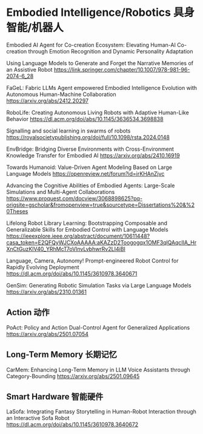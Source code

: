 # Embodied Intelligence/Robotics 具身智能/机器人
Embodied AI Agent for Co-creation Ecosystem: Elevating Human-AI Co-creation through Emotion Recognition and Dynamic Personality Adaptation

Using Language Models to Generate and Forget the Narrative Memories of an Assistive Robot
https://link.springer.com/chapter/10.1007/978-981-96-2074-6_28

FaGeL: Fabric LLMs Agent empowered Embodied Intelligence Evolution with Autonomous Human-Machine Collaboration
https://arxiv.org/abs/2412.20297

RoboLife: Creating Autonomous Living Robots with Adaptive Human-Like Behavior
https://dl.acm.org/doi/abs/10.1145/3636534.3698838

Signalling and social learning in swarms of robots
https://royalsocietypublishing.org/doi/full/10.1098/rsta.2024.0148

EnvBridge: Bridging Diverse Environments with Cross-Environment Knowledge Transfer for Embodied AI
https://arxiv.org/abs/2410.16919

Towards Humanoid: Value-Driven Agent Modeling Based on Large Language Models
https://openreview.net/forum?id=irKHAnZjvc

Advancing the Cognitive Abilities of Embodied Agents: Large-Scale Simulations and Multi-Agent Collaborations
https://www.proquest.com/docview/3068898625?pq-origsite=gscholar&fromopenview=true&sourcetype=Dissertations%20&%20Theses

Lifelong Robot Library Learning: Bootstrapping Composable and Generalizable Skills for Embodied Control with Language Models
https://ieeexplore.ieee.org/abstract/document/10611448?casa_token=E2QFQyWJCXoAAAAA:aKAZzD2Toogogqx1OMF3qlQAqcIlA_HrXnCtGuzKlV40_YRhMcT7oVlnvLvbhwrRv2LI4iBI

Language, Camera, Autonomy! Prompt-engineered Robot Control for Rapidly Evolving Deployment
https://dl.acm.org/doi/abs/10.1145/3610978.3640671

GenSim: Generating Robotic Simulation Tasks via Large Language Models
https://arxiv.org/abs/2310.01361

## Action 动作
PoAct: Policy and Action Dual-Control Agent for Generalized Applications
https://arxiv.org/abs/2501.07054

## Long-Term Memory 长期记忆
CarMem: Enhancing Long-Term Memory in LLM Voice Assistants through Category-Bounding
https://arxiv.org/abs/2501.09645

## Smart Hardware 智能硬件
LaSofa: Integrating Fantasy Storytelling in Human-Robot Interaction through an Interactive Sofa Robot
https://dl.acm.org/doi/abs/10.1145/3610978.3640672

